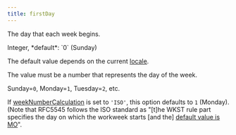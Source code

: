 ```yaml
---
title: firstDay
---
```


The day that each week begins.

<div class='spec' markdown='1'>
Integer, *default*: `0` (Sunday)
</div>

The default value depends on the current [locale](locale).

The value must be a number that represents the day of the week.

Sunday=`0`, Monday=`1`, Tuesday=`2`, etc.

If [weekNumberCalculation](weekNumberCalculation) is set to `'ISO'`, this option defaults to `1` (Monday). (Note that RFC5545 follows the ISO standard as "\[t]he WKST rule part specifies the day on which the workweek starts \[and the] [default value is MO](https://tools.ietf.org/html/rfc5545#section-3.3.10)".

